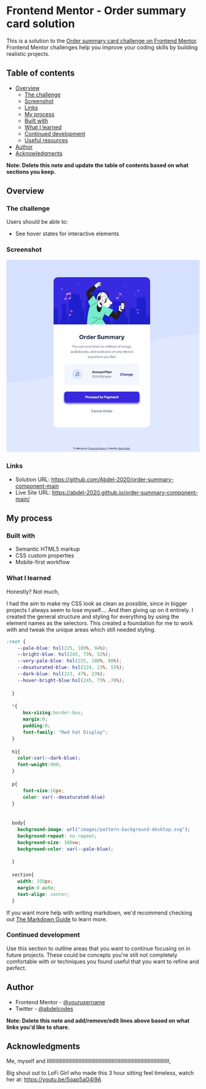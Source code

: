 # Frontend Mentor - Order summary card solution

This is a solution to the [Order summary card challenge on Frontend Mentor](https://www.frontendmentor.io/challenges/order-summary-component-QlPmajDUj). Frontend Mentor challenges help you improve your coding skills by building realistic projects. 

## Table of contents

- [Overview](#overview)
  - [The challenge](#the-challenge)
  - [Screenshot](#screenshot)
  - [Links](#links)
  - [My process](#my-process)
  - [Built with](#built-with)
  - [What I learned](#what-i-learned)
  - [Continued development](#continued-development)
  - [Useful resources](#useful-resources)
- [Author](#author)
- [Acknowledgments](#acknowledgments)

**Note: Delete this note and update the table of contents based on what sections you keep.**

## Overview

### The challenge

Users should be able to:

- See hover states for interactive elements

### Screenshot

![](images/desktop-preview.jpg)


### Links

- Solution URL: https://github.com/Abdel-2020/order-summary-component-main
- Live Site URL: https://abdel-2020.github.io/order-summary-component-main/

## My process

### Built with

- Semantic HTML5 markup
- CSS custom properties
- Mobile-first workflow

### What I learned

Honestly? Not much, 

I had the aim to make my CSS look as clean as possible, since in bigger projects I always seem to lose myself....  And then giving up on it entirely. I created the general structure and styling for everything by using the element names as the selectors. This created a foundation for me to work with and tweak the unique areas which still needed styling. 


```css
:root {
    --pale-blue: hsl(225, 100%, 94%);
    --bright-blue: hsl(245, 75%, 52%);
    --very-pale-blue: hsl(225, 100%, 98%);
    --desaturated-blue: hsl(224, 23%, 55%);
    --dark-blue: hsl(223, 47%, 23%);
    --hover-bright-blue:hsl(245, 75% ,70%);

  }

  *{
      box-sizing:border-box;
      margin:0;
      padding:0;
      font-family: "Red hat Display";
  }

  h1{
    color:var(--dark-blue);
    font-weight:900;
  }

  p{
      font-size:16px;
      color: var(--desaturated-blue)
  }


  body{
    background-image: url("images/pattern-background-desktop.svg");
    background-repeat: no-repeat;
    background-size: 100vw; 
    background-color: var(--pale-blue);

  }

  section{
    width: 350px;
    margin:0 auto;
    text-align: center;
  }

```


If you want more help with writing markdown, we'd recommend checking out [The Markdown Guide](https://www.markdownguide.org/) to learn more.


### Continued development

Use this section to outline areas that you want to continue focusing on in future projects. These could be concepts you're still not completely comfortable with or techniques you found useful that you want to refine and perfect.


## Author
- Frontend Mentor - [@yourusername](https://www.frontendmentor.io/profile/yourusername)
- Twitter - [@abdelcodes](https://www.twitter.com/abdelcodes)

**Note: Delete this note and add/remove/edit lines above based on what links you'd like to share.**

## Acknowledgments

Me, myself and IIIIIIIIIIIIIIIIIIIIIIIIIIIIIIIIIIIIIIIIIIIIIIIIIIIIIIIIIIIIIIIIIIIIIIIIIIIIIIIIIIIII,

Big shout out to LoFi Girl who made this 3 hour sitting feel timeless, watch her at: https://youtu.be/5qap5aO4i9A